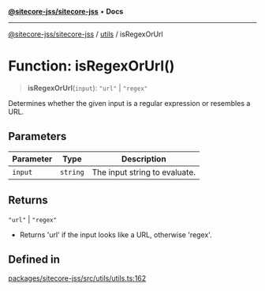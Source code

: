[**@sitecore-jss/sitecore-jss**](../../README.md) • **Docs**

***

[@sitecore-jss/sitecore-jss](../../README.md) / [utils](../README.md) / isRegexOrUrl

# Function: isRegexOrUrl()

> **isRegexOrUrl**(`input`): `"url"` \| `"regex"`

Determines whether the given input is a regular expression or resembles a URL.

## Parameters

| Parameter | Type | Description |
| ------ | ------ | ------ |
| `input` | `string` | The input string to evaluate. |

## Returns

`"url"` \| `"regex"`

- Returns 'url' if the input looks like a URL, otherwise 'regex'.

## Defined in

[packages/sitecore-jss/src/utils/utils.ts:162](https://github.com/Sitecore/jss/blob/8a4b494b94688cf3e3919ca9b89762334d163535/packages/sitecore-jss/src/utils/utils.ts#L162)
